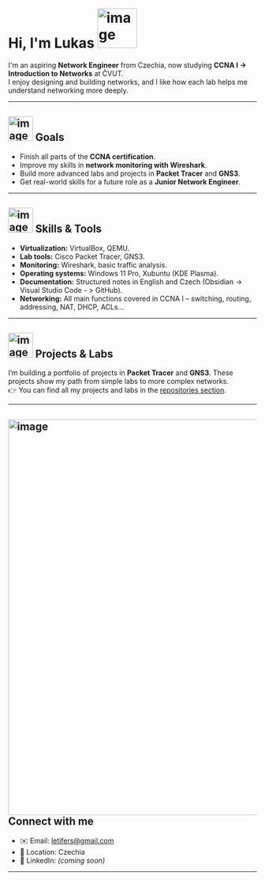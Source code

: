 # Hi, I'm Lukas <img width="80" height="80" alt="image" src="https://github.com/user-attachments/assets/09778e3b-b155-4b3b-b25f-c18d69a86337" />



I'm an aspiring **Network Engineer** from Czechia, now studying **CCNA I -> Introduction to Networks** at ČVUT.  
I enjoy designing and building networks, and I like how each lab helps me understand networking more deeply. 

---

 ## <img width="50" height="50" alt="image" src="https://github.com/user-attachments/assets/b10332cd-3fc0-4b6d-9247-fc8ef23ee055" />  Goals
- Finish all parts of the **CCNA certification**.    
- Improve my skills in **network monitoring with Wireshark**.
- Build more advanced labs and projects in **Packet Tracer** and **GNS3**.    
- Get real-world skills for a future role as a **Junior Network Engineer**.  

---

## <img width="50" height="50" alt="image" src="https://github.com/user-attachments/assets/4a535360-5aea-42bf-a8f4-fc938c79c170" />  Skills & Tools
- **Virtualization:** VirtualBox, QEMU.
- **Lab tools:** Cisco Packet Tracer, GNS3.    
- **Monitoring:** Wireshark, basic traffic analysis.
- **Operating systems:** Windows 11 Pro, Xubuntu (KDE Plasma).  
- **Documentation:** Structured notes in English and Czech (Obsidian -> Visual Studio Code - > GitHub).   
- **Networking:** All main functions covered in CCNA I – switching, routing, addressing, NAT, DHCP, ACLs...
---

## <img width="50" height="50" alt="image" src="https://github.com/user-attachments/assets/6db344cb-a593-4629-804a-8e9fee6a2ab3" />  Projects & Labs
I’m building a portfolio of projects in **Packet Tracer** and **GNS3**.
These projects show my path from simple labs to more complex networks.  
👉 You can find all my projects and labs in the [repositories section](https://github.com/lukasdula?tab=repositories).

---

## <img width="800" height="800" alt="image" src="https://github.com/user-attachments/assets/69e14d21-7131-4192-8368-524972de9426" /> Connect with me
- ✉️ Email: [letifers@gmail.com](mailto:letifers@gmail.com)  
- 📍 Location: Czechia  
- 💼 LinkedIn: *(coming soon)*  

---
